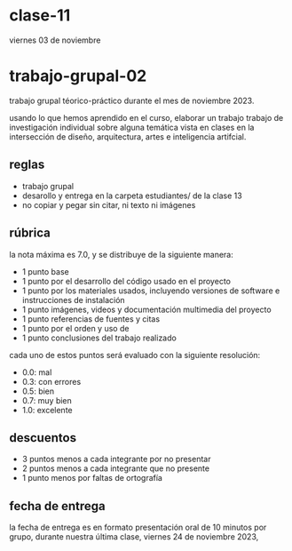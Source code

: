 # clase-11

viernes 03 de noviembre

# trabajo-grupal-02

trabajo grupal téorico-práctico durante el mes de noviembre 2023.

usando lo que hemos aprendido en el curso, elaborar un trabajo  trabajo de investigación individual sobre alguna temática vista en clases en la intersección de diseño, arquitectura, artes e inteligencia artifcial.

## reglas

- trabajo grupal
- desarollo y entrega en la carpeta estudiantes/ de la clase 13
- no copiar y pegar sin citar, ni texto ni imágenes

## rúbrica

la nota máxima es 7.0, y se distribuye de la siguiente manera:

- 1 punto base
- 1 punto por el desarrollo del código usado en el proyecto
- 1 punto por los materiales usados, incluyendo versiones de software e instrucciones de instalación
- 1 punto imágenes, videos y documentación multimedia del proyecto
- 1 punto referencias de fuentes y citas
- 1 punto por el orden y uso de
- 1 punto conclusiones del trabajo realizado

cada uno de estos puntos será evaluado con la siguiente resolución:

- 0.0: mal
- 0.3: con errores
- 0.5: bien
- 0.7: muy bien
- 1.0: excelente

## descuentos

- 3 puntos menos a cada integrante por no presentar
- 2 puntos menos a cada integrante que no presente
- 1 punto menos por faltas de ortografía

## fecha de entrega

la fecha de entrega es en formato presentación oral de 10 minutos por grupo, durante nuestra última clase, viernes 24 de noviembre 2023,